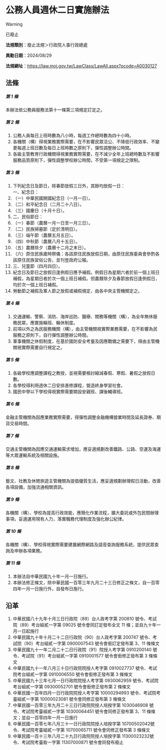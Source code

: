 # 公務人員週休二日實施辦法


> [!WARNING]
> 已廢止


**法規類別**：廢止法規＞行政院人事行政總處

**異動日期**：2024/08/29  

**法規網址**：https://law.moj.gov.tw/LawClass/LawAll.aspx?pcode=A0030127



## 法條
##### 第 1 條
本辦法依公務員服務法第十一條第三項規定訂定之。

##### 第 2 條
1. 公務人員每日上班時數為八小時，每週工作總時數為四十小時。
1. 各機關（構）得視業務實際需要，在不影響民眾洽公、不降低行政效率、不變更每週上班日數及每日上班時數之原則下，彈性調整辦公時間。
1. 各級主管教育行政機關得視業務實際需要，在不減少全年上班總時數及不影響服務品質原則下，彈性調整學校辦公時間，不受第一項規定之限制。

##### 第 3 條
1. 下列紀念日及節日，除春節放假三日外，其餘均放假一日：  
一、紀念日：
1. （一）中華民國開國紀念日（一月一日）。
1. （二）和平紀念日（二月二十八日）。
1. （三）國慶日（十月十日）。
1. 二、民俗節日：
1. （一）春節（農曆一月一日至一月三日）。
1. （二）民族掃墓節（定於清明日）。
1. （三）端午節（農曆五月五日）。
1. （四）中秋節（農曆八月十五日）。
1. （五）農曆除夕（農曆十二月之末日）。
1. （六）原住民族歲時祭儀：各該原住民族放假日期，由原住民族委員會參酌各該原住民族習俗公告，並刊登政府公報。
1. 三、兒童節（四月四日）。
1. 紀念日及節日之放假日逢例假日應予補假。例假日為星期六者於前一個上班日補假，為星期日者於次一個上班日補假。但農曆除夕及春節放假日逢例假日，均於次一個上班日補假。
1. 勞動節之補假及軍人節之放假或補假規定，由各中央主管機關定之。

##### 第 4 條
1. 交通運輸、警察、消防、海岸巡防、醫療、關務等機關（構），為全年無休服務民眾，應實施輪班、輪休制度。
1. 前項以外之為民服務機關（構），由主管機關視實際業務需要，在不影響為民服務之原則下，自行彈性調整辦公時間。
1. 軍事機關之休假制度，在基於國防安全考量及因應戰備之需要下，得由主管機關視實際需要自行規定之。

##### 第 5 條
1. 各級學校應調整課程之教授，並視需要檢討縮減春假、寒假、暑假之放假日數。
1. 各學校得利用週休二日安排進修課程，營造終身學習社會。
1. 國民中學以下學校得視實際需要開設安親班、課後輔導班。

##### 第 6 條
金融主管機關為因應業務實際需要，得彈性調整金融機構營業時間及延長證券、期貨交易時間。

##### 第 7 條
交通主管機關為因應交通運輸需求增加，應妥適規劃改善鐵路、公路、空運及海運等大眾運輸系統及相關設施。

##### 第 8 條
藝文、社教及休閒旅遊主管機關為提倡優質生活，應妥適規劃辦理假日活動，改善各項設備，加強流通相關資訊。

##### 第 9 條
各機關（構）、學校為提高行政效能，應簡化作業流程，擴大委託或外包民間辦理事項，妥適運用現有人力，落實職務代理制度及強化辦公紀律。

##### 第 10 條
各機關（構）、學校得視實際需要建置網際網路及語音查詢服務系統，提供民眾查詢及申辦各項業務。

##### 第 11 條
1. 本辦法自中華民國九十年一月一日施行。
1. 本辦法修正條文，除中華民國一百零三年九月二十三日修正之條文，自一百零四年一月一日施行外，自發布日施行。

## 沿革
1. 中華民國八十九年十月三日行政院（89）台人政考字第 200810 號令、考試院（89）考台組貳一字第 09025  號令會同訂定發布全文 11 條；並自九十年一月一日起施行
1. 中華民國九十年十月二十二日行政院（90）台人政考字第 200747 號令、考試院（90）考台組貳一字第 0900007543 號令會銜訂定發布第 3、11  條條文
1. 中華民國九十一年二月二十二日行政院（91）院授人考字第 0910200140 號令、考試院（91）考台組貳一字第 0910001577 號令會銜修正發布第 3  條條文
1. 中華民國九十一年八月三十日行政院院授人考字第 0910027737 號令、考試院考台組貳一字第 0910006550 號令會銜修正發布第 3  條條文
1. 中華民國九十三年七月一日行政院院授人考字第 0930062959 號令、考試院考台組貳一字第 09300052701  號令會銜修正發布第 2  條條文
1. 中華民國一百年四月一日行政院院授人考字第 10000294993  號令、考試院考臺組貳一字第 10000023081  號令會同修正發布第 3  條條文
1. 中華民國一百零三年九月二十三日行政院院授人培揆字第 1030046908 號令、考試院考臺組貳一字第 10300064451  號令會同修正發布第 3、11  條條文；並自一百零四年一月一日施行
1. 中華民國一百零七年八月三十一日行政院院授人培揆字第 10700502042號令、考試院考臺組貳一字第 10700065711  號令會同修正發布第 3  條條文
1. 中華民國一百十三年八月二十九日行政院院授人培揆字第 11300023232號令、考試院考臺銓一字第 11307000871  號令會同發布廢止
